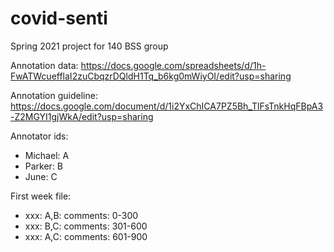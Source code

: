 # covid-senti
Spring 2021 project for 140 BSS group

Annotation data:
  https://docs.google.com/spreadsheets/d/1h-FwATWcuefflaI2zuCbqzrDQldH1Tq_b6kg0mWiyOI/edit?usp=sharing

Annotation guideline:
  https://docs.google.com/document/d/1i2YxChICA7PZ5Bh_TlFsTnkHqFBpA3-Z2MGYI1gjWkA/edit?usp=sharing

Annotator ids:<br />
<ul>
<li>Michael: A</li>
<li>Parker: B</li>
<li>June: C</li>
</ul>

First week file:<br />
<ul>
<li>xxx: A,B: comments: 0-300</li>
<li>xxx: B,C: comments: 301-600</li>
<li>xxx: A,C: comments: 601-900</li>
</ul>
